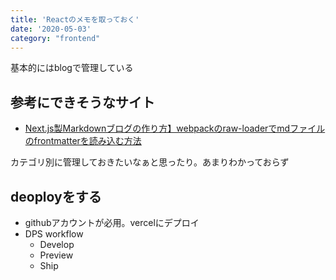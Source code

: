 ```yaml
---
title: 'Reactのメモを取っておく'
date: '2020-05-03'
category: "frontend"
---
```


基本的にはblogで管理している

## 参考にできそうなサイト
- [Next.js製Markdownブログの作り方】webpackのraw-loaderでmdファイルのfrontmatterを読み込む方法](https://qiita.com/oekaki-hoho-ron/items/f6761b8438445fc0cdde)

カテゴリ別に管理しておきたいなぁと思ったり。あまりわかっておらず

## deoployをする
- githubアカウントが必用。vercelにデプロイ
- DPS workflow
    - Develop
    - Preview
    - Ship
